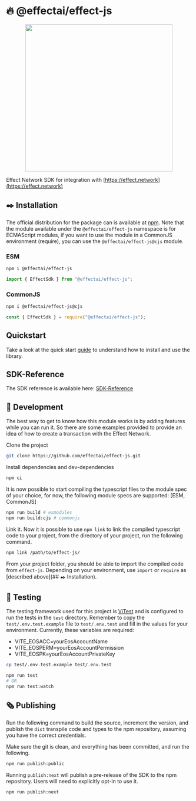 # 🔥 @effectai/effect-js

<p align="center"><img src="https://effect.network/img/logo/logo.png" width="400px"></p>

Effect Network SDK for integration with [https://effect.network](https://effect.network)

## ✒️ Installation

The official distribution for the package can is available at [npm](https://www.npmjs.com/package/@effectai/effect-js).
Note that the module available under the `@effectai/effect-js` namespace is for ECMAScript modules, if you want to use the module in a CommonJS environment (require), you can use the `@effectai/effect-js@cjs` module.

### ESM

```bash
npm i @effectai/effect-js
```

```js
import { EffectSdk } from "@effectai/effect-js";
```

### CommonJS

```bash
npm i @effectai/effect-js@cjs
```

```js
const { EffectSdk } = require("@effectai/effect-js");
```

## Quickstart

Take a look at the quick start [guide](https://developer.effect.network/quickstart/) to understand how to install and use the library.

## SDK-Reference

The SDK reference is available here: [SDK-Reference](https://effectai.github.io/effect-js/)

## 🦋 Development

The best way to get to know how this module works is by adding features while you can run it. So there are some examples provided to provide an idea of how to create a transaction with the Effect Network.

Clone the project

```bash
git clone https://github.com/effectai/effect-js.git
```

Install dependencies and dev-dependencies

```bash
npm ci
```

It is now possible to start compiling the typescript files to the module spec of your choice, for now, the following module specs are supported: [ESM, CommonJS]

```bash
npm run build # esmodules
npm run build:cjs # commonjs
```

Link it. Now it is possible to use `npm link` to link the compiled typescript code to your project, from the directory of your project, run the following command.

```bash
npm link /path/to/effect-js/
```

From your project folder, you should be able to import the compiled code from `effect-js`. Depending on your environment, use `import` or `require` as [described above](## ✒️ Installation).

## 🧪 Testing

The testing framework used for this project is [ViTest](https://vitest.dev) and is configured to run the tests in the `test` directory.
Remember to copy the `test/.env.test.example` file to `test/.env.test` and fill in the values for your environment.
Currently, these variables are required:

- VITE_EOSACC=yourEosAccountName
- VITE_EOSPERM=yourEosAccountPermission
- VITE_EOSPK=yourEosAccountPrivateKey

```bash
cp test/.env.test.example test/.env.test

npm run test
# OR
npm run test:watch
```

## 🗞 Publishing

Run the following command to build the source, increment the version, and publish the `dist` transpile code and types to the npm repository, assuming you have the correct credentials.

Make sure the git is clean, and everything has been committed, and run the following.

```bash
npm run publish:public
```

Running `publish:next` will publish a pre-release of the SDK to the npm repository. Users will need to explicitly opt-in to use it.

```bash
npm run publish:next
```
